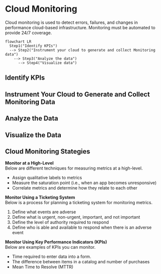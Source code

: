 # Cloud Monitoring
Cloud monitoring is used to detect errors, failures, and changes in performance cloud-based infrastructure. Monitoring must be automated to provide 24/7 coverage. 
```mermaid
flowchart LR
  Step1("Identify KPIs") 
  --> Step2("Instrument your cloud to generate and collect Monitoring data")
    --> Step3("Analyze the data")
      --> Step4("Visualize data")
```

## Identify KPIs

## Instrument Your Cloud to Generate and Collect Monitoring Data

## Analyze the Data

## Visualize the Data

## Cloud Monitoring Stategies
**Monitor at a High-Level**  
Below are different techniques for measuring metrics at a high-level.  
* Assign qualitative labels to metrics 
* Measure the saturation point (i.e., when an app becomes unresponsive)
* Correlate metrics and determine how they relate to each other

**Monitor Using a Ticketing System**  
Below is a process for planning a ticketing system for monitoring metrics. 
1. Define what events are adverse
2. Define what is urgent, non-urgent, important, and not important
3. Define the level of authority required to respond
4. Define who is able and available to respond when there is an adverse event

**Monitor Using Key Performance Indicators (KPIs)**  
Below are examples of KPIs you can monitor. 
* Time required to enter data into a form. 
* The difference between items in a catalog and number of purchases 
* Mean Time to Resolve (MTTR)